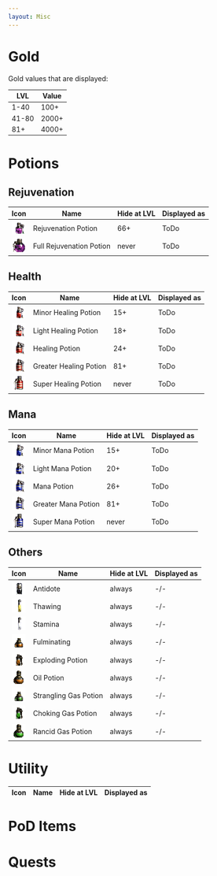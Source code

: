```yaml
---
layout: Misc
---
```


# Gold
Gold values that are displayed:

| LVL | Value |
| --- | --- |
| 1-40 | 100+ |
| 41-80| 2000+|
| 81+ | 4000+ |

# Potions
## Rejuvenation

| Icon | Name | Hide at LVL | Displayed as |
| --- | --- | --- | --- |
| ![](icons/Rejuv.gif) | Rejuvenation Potion | 66+ | ToDo |
| ![](icons/Fullrejuv.gif) | Full Rejuvenation Potion | never | ToDo |

## Health

| Icon | Name | Hide at LVL | Displayed as |
| --- | --- | --- | --- |
| ![](icons/Minorhealing.gif) | Minor Healing Potion | 15+ | ToDo |
| ![](icons/Lighthealing.gif) | Light Healing Potion | 18+ | ToDo |
| ![](icons/Healing.gif) | Healing Potion | 24+ | ToDo |
| ![](icons/Greaterhealing.gif) | Greater Healing Potion | 81+ | ToDo |
| ![](icons/Superhealing.gif) | Super Healing Potion | never | ToDo |

## Mana

| Icon | Name | Hide at LVL | Displayed as |
| --- | --- | --- | --- |
| ![](icons/Minormana.gif) | Minor Mana Potion | 15+ | ToDo |
| ![](icons/Lightmana.gif) | Light Mana Potion | 20+ | ToDo |
| ![](icons/Mana.gif) | Mana Potion | 26+ | ToDo |
| ![](icons/Greatermana.gif) | Greater Mana Potion | 81+ | ToDo |
| ![](icons/Supermana.gif) | Super Mana Potion | never | ToDo |

## Others

| Icon | Name | Hide at LVL | Displayed as |
| --- | --- | --- | --- |
| ![](icons/Antidote.gif) | Antidote | always | -/- |
| ![](icons/Thawing.gif) | Thawing | always | -/- |
| ![](icons/Stamina.gif) | Stamina | always | -/- |
| ![](icons/Fulminatingpotion.gif) | Fulminating | always | -/- |
| ![](icons/Explodingpotion.gif) | Exploding Potion | always | -/- |
| ![](icons/Oilpotion.gif) | Oil Potion | always | -/- |
| ![](icons/Stranglinggaspotion.gif) | Strangling Gas Potion | always | -/- |
| ![](icons/Chokinggaspotion.gif) | Choking Gas Potion | always | -/- |
| ![](icons/Rancidgaspotion.gif) | Rancid Gas Potion | always | -/- |

# Utility

| Icon | Name | Hide at LVL | Displayed as |
| --- | --- | --- | --- |

# PoD Items

# Quests